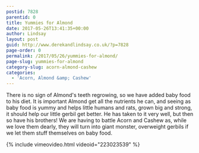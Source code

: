 ```yaml
---
postid: 7828
parentid: 0
title: Yummies for Almond
date: 2017-05-26T13:41:35+00:00
author: Lindsay
layout: post
guid: http://www.derekandlindsay.co.uk/?p=7828
page-order: 0
permalink: /2017/05/26/yummies-for-almond/
page-slug: yummies-for-almond
category-slug: acorn-almond-cashew
categories:
  - 'Acorn, Almond &amp; Cashew'
---
```

There is no sign of Almond's teeth regrowing, so we have added baby food to his diet. It is important Almond get all the nutrients he can, and seeing as baby food is yummy and helps little humans and rats, grown big and strong, it should help our little gerbil get better. He has taken to it very well, but then so have his brothers! We are having to battle Acorn and Cashew as, while we love them dearly, they will turn into giant monster, overweight gerbils if we let them stuff themselves on baby food.

{% include vimeovideo.html videoid="223023539" %}